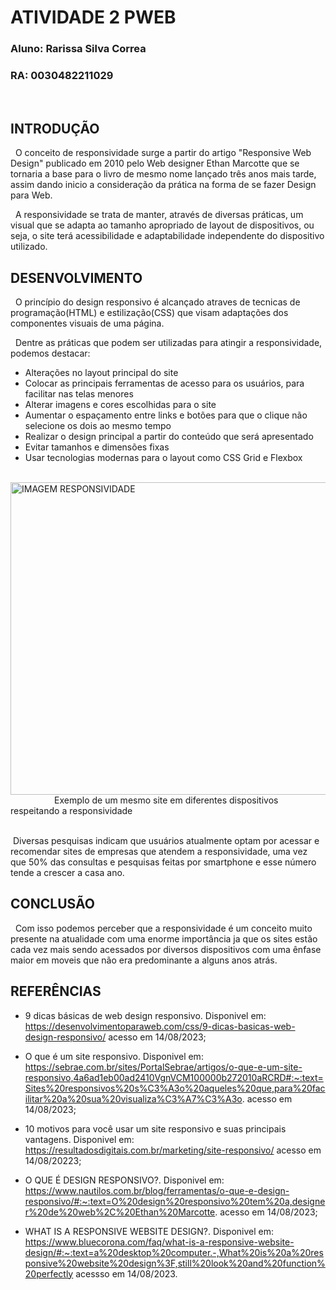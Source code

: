 # ATIVIDADE 2 PWEB
### Aluno: Rarissa Silva Correa 
### RA: 0030482211029

</br>

## **INTRODUÇÃO**

<p>
&nbsp; O conceito de responsividade surge a partir do artigo "Responsive Web Design" publicado em 2010
pelo Web designer Ethan Marcotte que se tornaria a base para o livro de mesmo nome lançado três anos mais tarde,
assim dando inicio a consideração da prática na forma de se fazer Design para Web.
</p>
<p>
&nbsp; A responsividade se trata de manter, através de diversas práticas, um visual que se adapta ao tamanho apropriado de layout
de dispositivos, ou seja, o site terá acessibilidade e adaptabilidade independente do dispositivo utilizado.  
</p>

## **DESENVOLVIMENTO**

<p>
&nbsp; O princípio do design responsivo é alcançado atraves de tecnicas de programação(HTML) e estilização(CSS) que visam adaptações 
dos componentes visuais de uma página.
</p>

&nbsp; Dentre as práticas que podem ser utilizadas para atingir a responsividade, podemos destacar:

* Alterações no layout principal do site
* Colocar as principais ferramentas de acesso para os usuários, para facilitar nas telas menores
* Alterar imagens e cores escolhidas para o site
* Aumentar o espaçamento entre links e botões para que o clique não selecione os dois ao mesmo tempo
* Realizar o design principal a partir do conteúdo que será apresentado
* Evitar tamanhos e dimensões fixas
* Usar tecnologias modernas para o layout como CSS Grid e Flexbox

</br> 
<img src="https://www.searchenginejournal.com/wp-content/uploads/2021/10/responsive-web-design-1-61f01c4b64c5f-sej.png" title="RESPONSIVIDADE" alt="IMAGEM RESPONSIVIDADE" style="height: 500px; width: 800px;">
&emsp;&emsp;&emsp;&emsp;&emsp;Exemplo de um mesmo site em diferentes dispositivos respeitando a responsividade 

</br>
</br>
<p>
 &nbsp;Diversas pesquisas indicam que usuários atualmente optam por acessar e recomendar sites de empresas que atendem a
responsividade, uma vez que 50% das consultas e pesquisas feitas por smartphone e esse número tende a crescer a casa ano.
</p>

## **CONCLUSÃO**
<p>
&nbsp; Com isso podemos perceber que a responsividade é um conceito muito presente na atualidade com uma enorme importância 
ja que os sites estão cada vez mais sendo acessados por diversos dispositivos com uma ênfase maior em moveis que não
era predominante a alguns anos atrás.
</p>

## **REFERÊNCIAS**
* 9 dicas básicas de web design responsivo. Disponivel em: https://desenvolvimentoparaweb.com/css/9-dicas-basicas-web-design-responsivo/ acesso em 14/08/2023;

* O que é um site responsivo. Disponivel em: https://sebrae.com.br/sites/PortalSebrae/artigos/o-que-e-um-site-responsivo,4a6ad1eb00ad2410VgnVCM100000b272010aRCRD#:~:text=Sites%20responsivos%20s%C3%A3o%20aqueles%20que,para%20facilitar%20a%20sua%20visualiza%C3%A7%C3%A3o. acesso em 14/08/2023;

* 10 motivos para você usar um site responsivo e suas principais vantagens. Disponivel em: https://resultadosdigitais.com.br/marketing/site-responsivo/ acesso em 14/08/20223;

* O QUE É DESIGN RESPONSIVO?. Disponivel em: https://www.nautilos.com.br/blog/ferramentas/o-que-e-design-responsivo/#:~:text=O%20design%20responsivo%20tem%20a,designer%20de%20web%2C%20Ethan%20Marcotte. acesso em 14/08/2023;

* WHAT IS A RESPONSIVE WEBSITE DESIGN?. Disponivel em: https://www.bluecorona.com/faq/what-is-a-responsive-website-design/#:~:text=a%20desktop%20computer.-,What%20is%20a%20responsive%20website%20design%3F,still%20look%20and%20function%20perfectly acessso em 14/08/2023.
